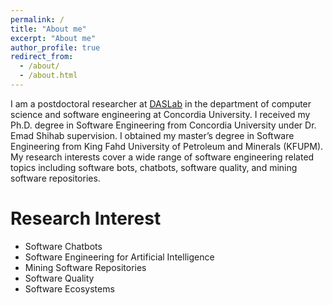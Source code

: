 ```yaml
---
permalink: /
title: "About me"
excerpt: "About me"
author_profile: true
redirect_from: 
  - /about/
  - /about.html
---
```


I am a postdoctoral researcher at [DASLab](https://das.encs.concordia.ca/) in the department of computer science and software engineering at Concordia University. I received my Ph.D. degree in Software Engineering from Concordia University under Dr. Emad Shihab supervision. I obtained my master’s degree in Software Engineering from King Fahd University of Petroleum and Minerals (KFUPM). My research interests cover a wide range of software engineering related topics including software bots, chatbots, software quality, and mining software repositories.


Research Interest
======
- Software Chatbots
- Software Engineering for Artificial Intelligence 
- Mining Software Repositories
- Software Quality 
- Software Ecosystems 
